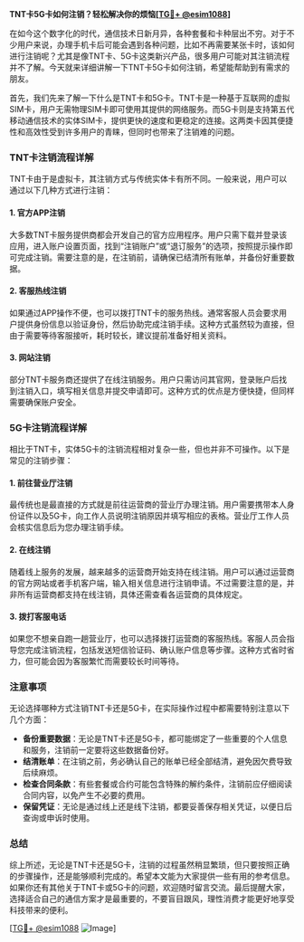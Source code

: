 **TNT卡5G卡如何注销？轻松解决你的烦恼[[TG💪+ @esim1088](https://t.me/s/esim1088)]**

在如今这个数字化的时代，通信技术日新月异，各种套餐和卡种层出不穷。对于不少用户来说，办理手机卡后可能会遇到各种问题，比如不再需要某张卡时，该如何进行注销呢？尤其是像TNT卡、5G卡这类新兴产品，很多用户可能对其注销流程并不了解。今天就来详细讲解一下TNT卡5G卡如何注销，希望能帮助到有需求的朋友。

首先，我们先来了解一下什么是TNT卡和5G卡。TNT卡是一种基于互联网的虚拟SIM卡，用户无需物理SIM卡即可使用其提供的网络服务。而5G卡则是支持第五代移动通信技术的实体SIM卡，提供更快的速度和更稳定的连接。这两类卡因其便捷性和高效性受到许多用户的青睐，但同时也带来了注销难的问题。

### TNT卡注销流程详解

TNT卡由于是虚拟卡，其注销方式与传统实体卡有所不同。一般来说，用户可以通过以下几种方式进行注销：

#### 1. 官方APP注销
大多数TNT卡服务提供商都会开发自己的官方应用程序。用户只需下载并登录该应用，进入账户设置页面，找到“注销账户”或“退订服务”的选项，按照提示操作即可完成注销。需要注意的是，在注销前，请确保已结清所有账单，并备份好重要数据。

#### 2. 客服热线注销
如果通过APP操作不便，也可以拨打TNT卡的服务热线。通常客服人员会要求用户提供身份信息以验证身份，然后协助完成注销手续。这种方式虽然较为直接，但由于需要等待客服接听，耗时较长，建议提前准备好相关资料。

#### 3. 网站注销
部分TNT卡服务商还提供了在线注销服务。用户只需访问其官网，登录账户后找到注销入口，填写相关信息并提交申请即可。这种方式的优点是方便快捷，但同样需要确保账户安全。

### 5G卡注销流程详解

相比于TNT卡，实体5G卡的注销流程相对复杂一些，但也并非不可操作。以下是常见的注销步骤：

#### 1. 前往营业厅注销
最传统也是最直接的方式就是前往运营商的营业厅办理注销。用户需要携带本人身份证件以及5G卡，向工作人员说明注销原因并填写相应的表格。营业厅工作人员会核实信息后为您办理注销手续。

#### 2. 在线注销
随着线上服务的发展，越来越多的运营商开始支持在线注销。用户可以通过运营商的官方网站或者手机客户端，输入相关信息进行注销申请。不过需要注意的是，并非所有运营商都支持在线注销，具体还需查看各运营商的具体规定。

#### 3. 拨打客服电话
如果您不想亲自跑一趟营业厅，也可以选择拨打运营商的客服热线。客服人员会指导您完成注销流程，包括发送短信验证码、确认账户信息等步骤。这种方式省时省力，但可能会因为客服繁忙而需要较长时间等待。

### 注意事项

无论选择哪种方式注销TNT卡还是5G卡，在实际操作过程中都需要特别注意以下几个方面：

- **备份重要数据**：无论是TNT卡还是5G卡，都可能绑定了一些重要的个人信息和服务，注销前一定要将这些数据备份好。
- **结清账单**：在注销之前，务必确认自己的账单已经全部结清，避免因欠费导致后续麻烦。
- **检查合同条款**：有些套餐或合约可能包含特殊的解约条件，注销前应仔细阅读合同内容，以免产生不必要的费用。
- **保留凭证**：无论是通过线上还是线下注销，都要妥善保存相关凭证，以便日后查询或申诉时使用。

### 总结

综上所述，无论是TNT卡还是5G卡，注销的过程虽然稍显繁琐，但只要按照正确的步骤操作，还是能够顺利完成的。希望本文能为大家提供一些有用的参考信息。如果你还有其他关于TNT卡或5G卡的问题，欢迎随时留言交流。最后提醒大家，选择适合自己的通信方案才是最重要的，不要盲目跟风，理性消费才能更好地享受科技带来的便利。

[[TG💪+ @esim1088](https://t.me/s/esim1088) ![Image](https://i.postimg.cc/4NQfJmqS/Snipaste-2025-05-13-00-14-12.png)]